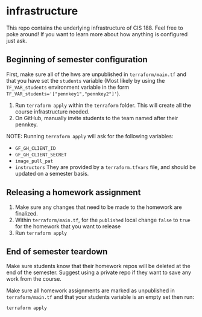 # infrastructure

This repo contains the underlying infrastructure of CIS 188. Feel free to poke around! If you want to learn more about how anything is configured just ask.

## Beginning of semester configuration

First, make sure all of the hws are unpublished in `terraform/main.tf` and that you have set the `students` variable (Most likely by using the `TF_VAR_students` environment variable in the form `TF_VAR_students='["pennkey1","pennkey2"]'`).

1. Run `terraform apply` within the `terraform` folder. This will create all the course infrastructure needed.
2. On GitHub, manually invite students to the team named after their pennkey.

NOTE: Running `terraform apply` will ask for the following variables:
- `GF_GH_CLIENT_ID`
- `GF_GH_CLIENT_SECRET` 
- `image_pull_pat`
- `instructors`
They are provided by a `terraform.tfvars` file, and should be updated on a semester basis.

## Releasing a homework assignment

1. Make sure any changes that need to be made to the homework are finalized.
2. Within `terraform/main.tf`, for the `published` local change `false` to `true` for the homework that you want to release
3. Run `terraform apply`

## End of semester teardown

Make sure students know that their homework repos will be deleted at the end of the semester. Suggest using a private repo if they want to save any work from the course.

Make sure all homework assignments are marked as unpublished in `terraform/main.tf` and that your students variable is an empty set then run:

```bash
terraform apply
```
